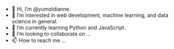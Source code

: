 - 👋 Hi, I’m @yumoldianne.
- 👀 I’m interested in web development, machine learning, and data science in general.
- 🌱 I’m currently learning Python and JavaScript.
- 💞️ I’m looking to collaborate on ...
- 📫 How to reach me ...

<!---
yumoldianne/yumoldianne is a ✨ special ✨ repository because its `README.md` (this file) appears on your GitHub profile.
You can click the Preview link to take a look at your changes.
--->
